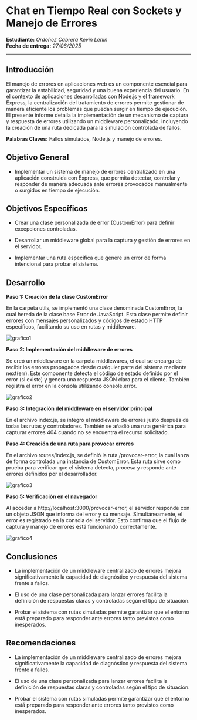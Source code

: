 #  Chat en Tiempo Real con Sockets y Manejo de Errores

**Estudiante:** _Ordoñez Cabrera Kevin Lenin_  
**Fecha de entrega:** _27/06/2025_

---

##  Introducción
El manejo de errores en aplicaciones web es un componente esencial para garantizar la estabilidad, seguridad y una buena experiencia del usuario. En el contexto de aplicaciones desarrolladas con Node.js y el framework Express, la centralización del tratamiento de errores permite gestionar de manera eficiente los problemas que puedan surgir en tiempo de ejecución. El presente informe detalla la implementación de un mecanismo de captura y respuesta de errores utilizando un middleware personalizado, incluyendo la creación de una ruta dedicada para la simulación controlada de fallos.


**Palabras Claves:** Fallos simulados, Node.js y manejo de errores.



## Objetivo General
* Implementar un sistema de manejo de errores centralizado en una aplicación construida con Express, que permita detectar, controlar y responder de manera adecuada ante errores provocados manualmente o surgidos en tiempo de ejecución.

## Objetivos Específicos
* Crear una clase personalizada de error (CustomError) para definir excepciones controladas.

* Desarrollar un middleware global para la captura y gestión de errores en el servidor.

* Implementar una ruta específica que genere un error de forma intencional para probar el sistema.




## Desarrollo

__Paso 1: Creación de la clase CustomError__

En la carpeta utils, se implementó una clase denominada CustomError, la cual hereda de la clase base Error de JavaScript. Esta clase permite definir errores con mensajes personalizados y códigos de estado HTTP específicos, facilitando su uso en rutas y middleware.


![grafico1](https://i.imgur.com/49202RM.png)


__Paso 2: Implementación del middleware de errores__

Se creó un middleware en la carpeta middlewares, el cual se encarga de recibir los errores propagados desde cualquier parte del sistema mediante next(err). Este componente detecta el código de estado definido por el error (si existe) y genera una respuesta JSON clara para el cliente. También registra el error en la consola utilizando console.error.

![grafico2](https://i.imgur.com/31NaDvq.png)

__Paso 3: Integración del middleware en el servidor principal__

En el archivo index.js, se integró el middleware de errores justo después de todas las rutas y controladores. También se añadió una ruta genérica para capturar errores 404 cuando no se encuentra el recurso solicitado.

__Paso 4: Creación de una ruta para provocar errores__

En el archivo routes/index.js, se definió la ruta /provocar-error, la cual lanza de forma controlada una instancia de CustomError. Esta ruta sirve como prueba para verificar que el sistema detecta, procesa y responde ante errores definidos por el desarrollador.

![grafico3](https://imgur.com/tIc8HAf.png)


__Paso 5: Verificación en el navegador__

Al acceder a http://localhost:3000/provocar-error, el servidor responde con un objeto JSON que informa del error y su mensaje. Simultáneamente, el error es registrado en la consola del servidor. Esto confirma que el flujo de captura y manejo de errores está funcionando correctamente.

![grafico4](https://imgur.com/uNk1Tjm.png)


## Conclusiones
* La implementación de un middleware centralizado de errores mejora significativamente la capacidad de diagnóstico y respuesta del sistema frente a fallos.

* El uso de una clase personalizada para lanzar errores facilita la definición de respuestas claras y controladas según el tipo de situación.

* Probar el sistema con rutas simuladas permite garantizar que el entorno está preparado para responder ante errores tanto previstos como inesperados.

## Recomendaciones
* La implementación de un middleware centralizado de errores mejora significativamente la capacidad de diagnóstico y respuesta del sistema frente a fallos.

* El uso de una clase personalizada para lanzar errores facilita la definición de respuestas claras y controladas según el tipo de situación.

* Probar el sistema con rutas simuladas permite garantizar que el entorno está preparado para responder ante errores tanto previstos como inesperados.

